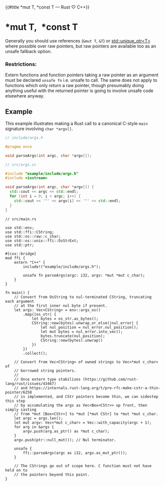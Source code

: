 {{#title *mut T, *const T — Rust ♡ C++}}
# *mut T,&ensp;*const T

Generally you should use references (`&mut T`, `&T`) or [std::unique_ptr\<T\>]
where possible over raw pointers, but raw pointers are available too as an
unsafe fallback option.

[std::unique_ptr\<T\>]: uniqueptr.md

### Restrictions:

Extern functions and function pointers taking a raw pointer as an argument must
be declared `unsafe fn` i.e. unsafe to call. The same does not apply to
functions which only *return* a raw pointer, though presumably doing anything
useful with the returned pointer is going to involve unsafe code elsewhere
anyway.

## Example

This example illustrates making a Rust call to a canonical C-style `main`
signature involving `char *argv[]`.

```cpp
// include/args.h

#pragma once

void parseArgs(int argc, char *argv[]);
```

```cpp
// src/args.cc

#include "example/include/args.h"
#include <iostream>

void parseArgs(int argc, char *argv[]) {
  std::cout << argc << std::endl;
  for (int i = 0; i < argc; i++) {
    std::cout << '"' << argv[i] << '"' << std::endl;
  }
}
```

```rust,noplayground
// src/main.rs

use std::env;
use std::ffi::CString;
use std::os::raw::c_char;
use std::os::unix::ffi::OsStrExt;
use std::ptr;

#[cxx::bridge]
mod ffi {
    extern "C++" {
        include!("example/include/args.h");

        unsafe fn parseArgs(argc: i32, argv: *mut *mut c_char);
    }
}

fn main() {
    // Convert from OsString to nul-terminated CString, truncating each argument
    // at the first inner nul byte if present.
    let args: Vec<CString> = env::args_os()
        .map(|os_str| {
            let bytes = os_str.as_bytes();
            CString::new(bytes).unwrap_or_else(|nul_error| {
                let nul_position = nul_error.nul_position();
                let mut bytes = nul_error.into_vec();
                bytes.truncate(nul_position);
                CString::new(bytes).unwrap()
            })
        })
        .collect();

    // Convert from Vec<CString> of owned strings to Vec<*mut c_char> of
    // borrowed string pointers.
    //
    // Once extern type stabilizes (https://github.com/rust-lang/rust/issues/43467)
    // and https://internals.rust-lang.org/t/pre-rfc-make-cstr-a-thin-pointer/6258
    // is implemented, and CStr pointers become thin, we can sidestep this step
    // by accumulating the args as Vec<Box<CStr>> up front, then simply casting
    // from *mut [Box<CStr>] to *mut [*mut CStr] to *mut *mut c_char.
    let argc = args.len();
    let mut argv: Vec<*mut c_char> = Vec::with_capacity(argc + 1);
    for arg in &args {
        argv.push(arg.as_ptr() as *mut c_char);
    }
    argv.push(ptr::null_mut()); // Nul terminator.

    unsafe {
        ffi::parseArgs(argc as i32, argv.as_mut_ptr());
    }

    // The CStrings go out of scope here. C function must not have held on to
    // the pointers beyond this point.
}
```
